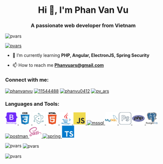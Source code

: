 <h1 align="center">Hi 👋, I'm Phan Van Vu</h1>
<h3 align="center">A passionate web developer from Vietnam</h3>

<p align="left"> <img src="https://komarev.com/ghpvc/?username=pvars&label=Profile%20views&color=0e75b6&style=flat" alt="pvars" /> </p>

<p align="left"> <a href="https://github.com/ryo-ma/github-profile-trophy"><img src="https://github-profile-trophy.vercel.app/?username=pvars" alt="pvars" /></a> </p>

- 🌱 I’m currently learning **PHP, Angular, ElectronJS, Spring Security**

- 📫 How to reach me **Phanvuars@gmail.com**

<h3 align="left">Connect with me:</h3>
<p align="left">
<a href="https://linkedin.com/in/phanvanvu" target="blank"><img align="center" src="https://cdn.jsdelivr.net/npm/simple-icons@3.0.1/icons/linkedin.svg" alt="phanvanvu" height="30" width="40" /></a>
<a href="https://stackoverflow.com/users/11544488" target="blank"><img align="center" src="https://cdn.jsdelivr.net/npm/simple-icons@3.0.1/icons/stackoverflow.svg" alt="11544488" height="30" width="40" /></a>
<a href="https://fb.com/phanvu0412" target="blank"><img align="center" src="https://cdn.jsdelivr.net/npm/simple-icons@3.0.1/icons/facebook.svg" alt="phanvu0412" height="30" width="40" /></a>
<a href="https://instagram.com/pv_ars" target="blank"><img align="center" src="https://cdn.jsdelivr.net/npm/simple-icons@3.0.1/icons/instagram.svg" alt="pv_ars" height="30" width="40" /></a>
</p>

<h3 align="left">Languages and Tools:</h3>
<p align="left"> <a href="https://getbootstrap.com" target="_blank"> <img src="https://raw.githubusercontent.com/devicons/devicon/master/icons/bootstrap/bootstrap-plain-wordmark.svg" alt="bootstrap" width="40" height="40"/> </a> <a href="https://www.w3schools.com/css/" target="_blank"> <img src="https://raw.githubusercontent.com/devicons/devicon/master/icons/css3/css3-original-wordmark.svg" alt="css3" width="40" height="40"/> </a> <a href="https://www.electronjs.org" target="_blank"> <img src="https://raw.githubusercontent.com/devicons/devicon/master/icons/electron/electron-original.svg" alt="electron" width="40" height="40"/> </a> <a href="https://www.w3.org/html/" target="_blank"> <img src="https://raw.githubusercontent.com/devicons/devicon/master/icons/html5/html5-original-wordmark.svg" alt="html5" width="40" height="40"/> </a> <a href="https://www.java.com" target="_blank"> <img src="https://raw.githubusercontent.com/devicons/devicon/master/icons/java/java-original.svg" alt="java" width="40" height="40"/> </a> <a href="https://developer.mozilla.org/en-US/docs/Web/JavaScript" target="_blank"> <img src="https://raw.githubusercontent.com/devicons/devicon/master/icons/javascript/javascript-original.svg" alt="javascript" width="40" height="40"/> </a> <a href="https://www.microsoft.com/en-us/sql-server" target="_blank"> <img src="https://cdn.worldvectorlogo.com/logos/microsoft-sql-server.svg" alt="mssql" width="40" height="40"/> </a> <a href="https://www.mysql.com/" target="_blank"> <img src="https://raw.githubusercontent.com/devicons/devicon/master/icons/mysql/mysql-original-wordmark.svg" alt="mysql" width="40" height="40"/> </a> <a href="https://www.photoshop.com/en" target="_blank"> <img src="https://raw.githubusercontent.com/devicons/devicon/master/icons/photoshop/photoshop-line.svg" alt="photoshop" width="40" height="40"/> </a> <a href="https://www.php.net" target="_blank"> <img src="https://raw.githubusercontent.com/devicons/devicon/master/icons/php/php-original.svg" alt="php" width="40" height="40"/> </a> <a href="https://www.postgresql.org" target="_blank"> <img src="https://raw.githubusercontent.com/devicons/devicon/master/icons/postgresql/postgresql-original-wordmark.svg" alt="postgresql" width="40" height="40"/> </a> <a href="https://postman.com" target="_blank"> <img src="https://www.vectorlogo.zone/logos/getpostman/getpostman-icon.svg" alt="postman" width="40" height="40"/> </a> <a href="https://sass-lang.com" target="_blank"> <img src="https://raw.githubusercontent.com/devicons/devicon/master/icons/sass/sass-original.svg" alt="sass" width="40" height="40"/> </a> <a href="https://spring.io/" target="_blank"> <img src="https://www.vectorlogo.zone/logos/springio/springio-icon.svg" alt="spring" width="40" height="40"/> </a> <a href="https://www.typescriptlang.org/" target="_blank"> <img src="https://raw.githubusercontent.com/devicons/devicon/master/icons/typescript/typescript-original.svg" alt="typescript" width="40" height="40"/> </a> </p>

<p><img align="left" src="https://github-readme-stats.vercel.app/api/top-langs?username=pvars&show_icons=true&locale=en&layout=compact" alt="pvars" /></p>

<p>&nbsp;<img align="center" src="https://github-readme-stats.vercel.app/api?username=pvars&show_icons=true&locale=en" alt="pvars" /></p>

<p><img align="center" src="https://github-readme-streak-stats.herokuapp.com/?user=pvars&" alt="pvars" /></p>
